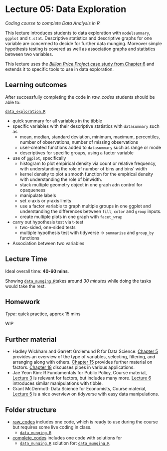 # Lecture 05: Data Exploration
*Coding course to complete Data Analysis in R*

This lecture introduces students to data exploration with `modelsummary`, `ggplot` and `t.stat`. 
Descriptive statistics and descriptive graphs for one variable are concerned to decide for further data munging.
Moreover simple hypothesis testing is covered as well as association graphs and statistics between two variables.

This lecture uses the [*Billion Price Project* case study from Chapter 6](https://github.com/gabors-data-analysis/da_case_studies/tree/master/ch06-online-offline-price-test) and extends it to specific tools to use in data exploration.


## Learning outcomes
After successfully completing the code in *raw_codes* students should be able to:

[`data_exploration.R`](https://github.com/gabors-data-analysis/da-coding-rstats/blob/main/lecture05-data-exploration/raw_codes/data_exploration.R)
  - quick summary for all variables in the tibble
  - specific variables with their descriptive statistics with `datasummary` such as
    - mean, median, standard deviation, minimum, maximum, percentiles, number of observations, number of missing observations
    - user-created functions added to `datasummary` such as range or mode
    - descriptives for specific groups, using a factor variable
  - use of `ggplot`, specifically
    - histogram to plot empirical density via count or relative frequency, with understanding the role of number of bins and bins' width
    - kernel density to plot a smooth function for the empirical density with understanding the role of binwidth.
    - stack multiple geometry object in one graph adn control for opaqueness 
    - manipulate labels
    - set x-axis or y-axis limits
    - use a factor variable to graph multiple groups in one ggplot and understanding the differences between `fill`, `color` and `group` inputs.
    - create multiple plots in one graph with `facet_wrap`
  - carry out hypothesis test via t-test
    - two-sided, one-sided tests
    - multiple hypothesis test with tidyverse -> `summarise` and `group_by` functions
  - Association between two variables  

## Lecture Time

Ideal overall time: **40-60 mins**.

Showing [`data_munging.R`](https://github.com/gabors-data-analysis/da-coding-rstats/blob/main/lecture04-data-munging/raw_codes/data_munging.R)takes around *30 minutes* while doing the tasks would take the rest.
 

## Homework

*Type*: quick practice, approx 15 mins

WIP

## Further material

  - Hadley Wickham and Garrett Grolemund R for Data Science: [Chapter 5](https://r4ds.had.co.nz/transform.html) provides an overview of the type of variables, selecting, filtering, and arranging along with others. [Chapter 15](https://r4ds.had.co.nz/factors.html) provides further material on factors. [Chapter 18](https://r4ds.had.co.nz/pipes.html) discusses pipes in various applications.
  - Jae Yeon Kim: R Fundamentals for Public Policy, Course material, [Lecture 3](https://github.com/KDIS-DSPPM/r-fundamentals/blob/main/lecture_notes/03_1d_data.Rmd) is relevant for factors, but includes many more. [Lecture 6](https://github.com/KDIS-DSPPM/r-fundamentals/blob/main/lecture_notes/06_slicing_dicing.Rmd) introduces similar manipulations with tibble.
  - Grant McDermott: Data Science for Economists, Course material, [Lecture 5](https://github.com/uo-ec607/lectures/blob/master/05-tidyverse/05-tidyverse.pdf) is a nice overview on tidyverse with easy data manipulations.


## Folder structure
  
  - [raw_codes](https://github.com/gabors-data-analysis/da-coding-rstats/edit/main/lecture04-data-munging/raw_codes) includes one code, which is ready to use during the course but requires some live coding in class.
    - [`data_munging.R`](https://github.com/gabors-data-analysis/da-coding-rstats/blob/main/lecture04-data-munging/raw_codes/data_munging.R)
  - [complete_codes](https://github.com/gabors-data-analysis/da-coding-rstats/edit/main/lecture04-data-munging/complete_codes) includes one code with solutions for
    - [`data_munging.R`](https://github.com/gabors-data-analysis/da-coding-rstats/edit/main/lecture04-data-munging/complete_codes/data_munging_fin.R) solution for: [`data_munging.R`](https://github.com/gabors-data-analysis/da-coding-rstats/blob/main/lecture04-data-munging/raw_codes/data_munging.R)
